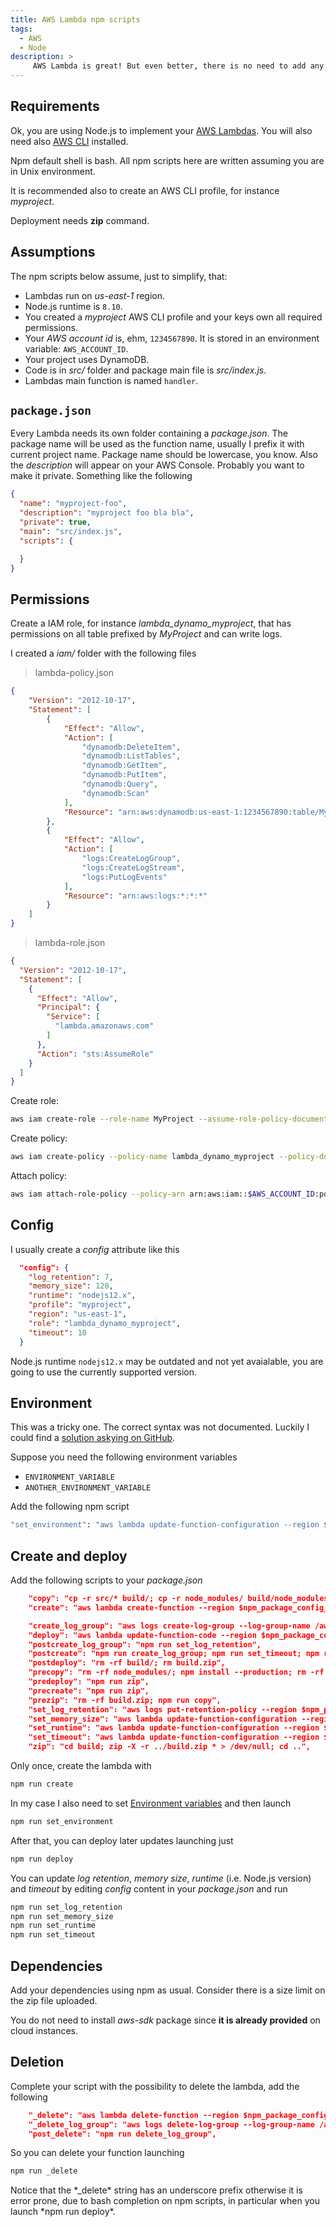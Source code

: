 ```yaml
---
title: AWS Lambda npm scripts
tags:
  - AWS
  - Node
description: >
     AWS Lambda is great! But even better, there is no need to add any framework on top for management. You can use npm scripts.
---
```


## Requirements

Ok, you are using Node.js to implement your [AWS Lambdas](https://aws.amazon.com/it/lambda). You will also need also [AWS CLI](https://github.com/aws/aws-cli) installed.

<div class="paper warning">
Npm default shell is bash. All npm scripts here are written assuming you are in Unix environment.
</div>

It is recommended also to create an AWS CLI profile, for instance *myproject*.

Deployment needs **zip** command.

## Assumptions

The npm scripts below assume, just to simplify, that:

* Lambdas run on *us-east-1* region.
* Node.js runtime is `8.10`.
* You created a *myproject* AWS CLI profile and your keys own all required permissions.
* Your *AWS account id* is, ehm, `1234567890`. It is stored in an environment variable: `AWS_ACCOUNT_ID`.
* Your project uses DynamoDB.
* Code is in *src/* folder and package main file is *src/index.js*.
* Lambdas main function is named `handler`.

## `package.json`

Every Lambda needs its own folder containing a *package.json*.
The package name will be used as the function name, usually I prefix it with current project name. Package name should be lowercase, you know.
Also the *description* will appear on your AWS Console.
Probably you want to make it private.
Something like the following

```json
{
  "name": "myproject-foo",
  "description": "myproject foo bla bla",
  "private": true,
  "main": "src/index.js",
  "scripts": {

  }
}
```

## Permissions

Create a IAM role, for instance *lambda_dynamo_myproject*, that has permissions on all table prefixed by *MyProject* and can write logs.

I created a *iam/* folder with the following files

> lambda-policy.json

```json
{
    "Version": "2012-10-17",
    "Statement": [
        {
            "Effect": "Allow",
            "Action": [
                "dynamodb:DeleteItem",
                "dynamodb:ListTables",
                "dynamodb:GetItem",
                "dynamodb:PutItem",
                "dynamodb:Query",
                "dynamodb:Scan"
            ],
            "Resource": "arn:aws:dynamodb:us-east-1:1234567890:table/MyProject*"
        },
        {
            "Effect": "Allow",
            "Action": [
                "logs:CreateLogGroup",
                "logs:CreateLogStream",
                "logs:PutLogEvents"
            ],
            "Resource": "arn:aws:logs:*:*:*"
        }
    ]
}
```

> lambda-role.json

```json
{
  "Version": "2012-10-17",
  "Statement": [
    {
      "Effect": "Allow",
      "Principal": {
        "Service": [
          "lambda.amazonaws.com"
        ]
      },
      "Action": "sts:AssumeRole"
    }
  ]
}
```

Create role:

```bash
aws iam create-role --role-name MyProject --assume-role-policy-document file://iam/lambda-role.json --profile myproject
```

Create policy:

```bash
aws iam create-policy --policy-name lambda_dynamo_myproject --policy-document file://iam/lambda-policy.json --profile myproject
```

Attach policy:

```bash
aws iam attach-role-policy --policy-arn arn:aws:iam::$AWS_ACCOUNT_ID:policy/lambda_dynamo_myproject --role-name MyProject --profile myproject,
```

## Config

I usually create a *config* attribute like this

```json
  "config": {
    "log_retention": 7,
    "memory_size": 128,
    "runtime": "nodejs12.x",
    "profile": "myproject",
    "region": "us-east-1",
    "role": "lambda_dynamo_myproject",
    "timeout": 10
  }
```

<div paper="paper info">
Node.js runtime <code>nodejs12.x</code> may be outdated and not yet avaialable, you are going to use the currently supported version.
</div>

## Environment

This was a tricky one. The correct syntax was not documented. Luckily I could find a [solution askying on GitHub](https://github.com/aws/aws-cli/issues/2638#issuecomment-352901978).

Suppose you need the following environment variables

* `ENVIRONMENT_VARIABLE`
* `ANOTHER_ENVIRONMENT_VARIABLE`

Add the following npm script

```bash
"set_environment": "aws lambda update-function-configuration --region $npm_package_config_region --profile $npm_package_config_profile --function-name $npm_package_name --environment \"Variables={ENVIRONMENT_VARIABLE=$ENVIRONMENT_VARIABLE,ANOTHER_ENVIRONMENT_VARIABLE=$ANOTHER_ENVIRONMENT_VARIABLE}\"",
```

## Create and deploy

Add the following scripts to your *package.json*

```json
    "copy": "cp -r src/* build/; cp -r node_modules/ build/node_modules",
    "create": "aws lambda create-function --region $npm_package_config_region --profile $npm_package_config_profile --function-name $npm_package_name --description \"$npm_package_description\" --runtime $npm_package_config_runtime --handler index.handler --role arn:aws:iam::$AWS_ACCOUNT_ID:role/$npm_package_config_role --zip-file fileb://build.zip",

    "create_log_group": "aws logs create-log-group --log-group-name /aws/lambda/$npm_package_name",
    "deploy": "aws lambda update-function-code --region $npm_package_config_region --profile $npm_package_config_profile --function-name $npm_package_name --zip-file fileb://build.zip",
    "postcreate_log_group": "npm run set_log_retention",
    "postcreate": "npm run create_log_group; npm run set_timeout; npm run set_memory_size; rm -rf build/",
    "postdeploy": "rm -rf build/; rm build.zip",
    "precopy": "rm -rf node_modules/; npm install --production; rm -rf build; mkdir build",
    "predeploy": "npm run zip",
    "precreate": "npm run zip",
    "prezip": "rm -rf build.zip; npm run copy",
    "set_log_retention": "aws logs put-retention-policy --region $npm_package_config_region --profile $npm_package_config_profile --log-group-name /aws/lambda/$npm_package_name --retention-in-days $npm_package_config_log_retention",
    "set_memory_size": "aws lambda update-function-configuration --region ${npm_package_config_region} --profile ${npm_package_config_profile} --function-name $npm_package_name --memory-size $npm_package_config_memory_size",
    "set_runtime": "aws lambda update-function-configuration --region $npm_package_config_region --profile $npm_package_config_profile --function-name $npm_package_name --runtime $npm_package_config_runtime",
    "set_timeout": "aws lambda update-function-configuration --region $npm_package_config_region --profile $npm_package_config_profile --function-name $npm_package_name --timeout $npm_package_config_timeout",
    "zip": "cd build; zip -X -r ../build.zip * > /dev/null; cd ..",
```

Only once, create the lambda with

```bash
npm run create
```

In my case I also need to set [Environment variables](#environment) and then launch

```bash
npm run set_environment
```

After that, you can deploy later updates launching just

```bash
npm run deploy
```

You can update *log retention*, *memory size*, *runtime* (i.e. Node.js version) and *timeout* by editing *config* content in your *package.json* and run

```bash
npm run set_log_retention
npm run set_memory_size
npm run set_runtime
npm run set_timeout
```

## Dependencies

Add your dependencies using npm as usual.  Consider there is a size limit on the zip file uploaded.

<div paper="paper info">
You do not need to install <em>aws-sdk</em> package since <b>it is already provided</b> on cloud instances.
</div>

## Deletion

Complete your script with the possibility to delete the lambda, add the following

```json
    "_delete": "aws lambda delete-function --region $npm_package_config_region --profile $npm_package_config_profile --function-name $npm_package_name",
    "_delete_log_group": "aws logs delete-log-group --log-group-name /aws/lambda/$npm_package_name",
    "post_delete": "npm run delete_log_group",
```

So you can delete your function launching

```bash
npm run _delete
```

<div class="paper warning">
Notice that the *_delete* string has an underscore prefix otherwise it is error prone, due to bash completion on npm scripts, in particular when you launch *npm run deploy*.
</div>

